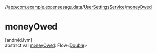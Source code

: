 //[app](../../../index.md)/[com.example.expensesage.data](../index.md)/[UserSettingsService](index.md)/[moneyOwed](money-owed.md)

# moneyOwed

[androidJvm]\
abstract val [moneyOwed](money-owed.md): Flow&lt;[Double](https://kotlinlang.org/api/latest/jvm/stdlib/kotlin/-double/index.html)&gt;
